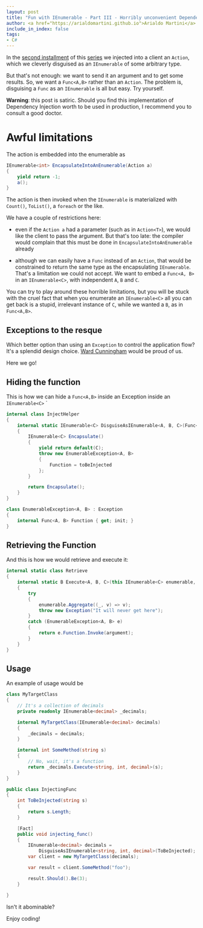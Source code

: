 ```yaml
---
layout: post
title: "Fun with IEnumerable - Part III - Horribly unconvenient Dependency Injection via IEnumerable"
author: <a href="https://arialdomartini.github.io">Arialdo Martini</a>
include_in_index: false
tags:
- C#
---
```


In the [second installment](fun-with-ienumerables-part-2) of this [series](fun-with-ienumerables) we injected into a client an `Action`, which we cleverly disguised as an `IEnumerable` of some arbitrary type.

But that's not enough: we want to send it an argument and to get some results. So, we want a `Func<A,B>` rather than an `Action`. The problem is, disguising a `Func` as an `IEnumerable` is all but easy. Try yourself.

**Warning**: this post is satiric. Should you find this implementation of Dependency Injection worth to be used in production, I recommend you to consult a good doctor.
<!--more-->
# Awful limitations
The action is embedded into the enumerable as

```csharp
IEnumerable<int> EncapsulateIntoAnEnumerable(Action a)
{
    yield return -1;
    a();
}
```

The action is then invoked when the `IEnumerable` is materialized with `Count()`, `ToList()`, a `foreach` or the like.

We have a couple of restrictions here:

* even if the `Action a` had a parameter (such as in `Action<T>`), we would like the client to pass the argument. But that's too late: the compiler would complain that this must be done in `EncapsulateIntoAnEnumerable` already

* although we can easily have a `Func` instead of an `Action`, that would be constrained to return the same type as the encapsulating `IEnumerable`. That's a limitation we could not accept. We want to embed a `Func<A, B>` in an `IEnumerable<C>`, with independent `A`, `B` and `C`.

You can try to play around these horrible limitations, but you will be stuck with the cruel fact that when you enumerate an `IEnumerable<C>` all you can get back is a stupid, irrelevant instance of `C`, while we wanted a `B`, as in `Func<A,B>`. 


## Exceptions to the resque
Which better option than using an `Exception` to control the application flow? It's a splendid  design choice. [Ward Cunningham](https://web.archive.org/web/20140430044213/http://c2.com/cgi-bin/wiki?DontUseExceptionsForFlowControl) would be proud of us.

Here we go!

## Hiding the function

This is how we can hide a `Func<A,B>` inside an Exception inside an `IEnumerable<C>`
`
```csharp
internal class InjectHelper
{
    internal static IEnumerable<C> DisguiseAsIEnumerable<A, B, C>(Func<A, B> toBeInjected)
    {
        IEnumerable<C> Encapsulate()
        {
            yield return default(C);
            throw new EnumerableException<A, B>
            {
                Function = toBeInjected
            };
        }

        return Encapsulate();
    }
}

class EnumerableException<A, B> : Exception
{
    internal Func<A, B> Function { get; init; }
}
```


## Retrieving the Function
And this is how we would retrieve and execute it:

```csharp
internal static class Retrieve
{
    internal static B Execute<A, B, C>(this IEnumerable<C> enumerable, A argument)
    {
        try
        {
            enumerable.Aggregate((_, v) => v);
            throw new Exception("It will never get here");
        }
        catch (EnumerableException<A, B> e)
        {
            return e.Function.Invoke(argument);
        }
    }
}
```

## Usage
An example of usage would be

```csharp
class MyTargetClass
{
    // It's a collection of decimals
    private readonly IEnumerable<decimal> _decimals;

    internal MyTargetClass(IEnumerable<decimal> decimals)
    {
        _decimals = decimals;
    }

    internal int SomeMethod(string s)
    {
        // No, wait, it's a function
        return _decimals.Execute<string, int, decimal>(s);
    }
}

public class InjectingFunc
{
    int ToBeInjected(string s)
    {
        return s.Length;
    }    

    [Fact]
    public void injecting_func()
    {
        IEnumerable<decimal> decimals =
            DisguiseAsIEnumerable<string, int, decimal>(ToBeInjected);
        var client = new MyTargetClass(decimals);

        var result = client.SomeMethod("foo");

        result.Should().Be(3);
    }

}
```

Isn't it abominable?

Enjoy coding!

